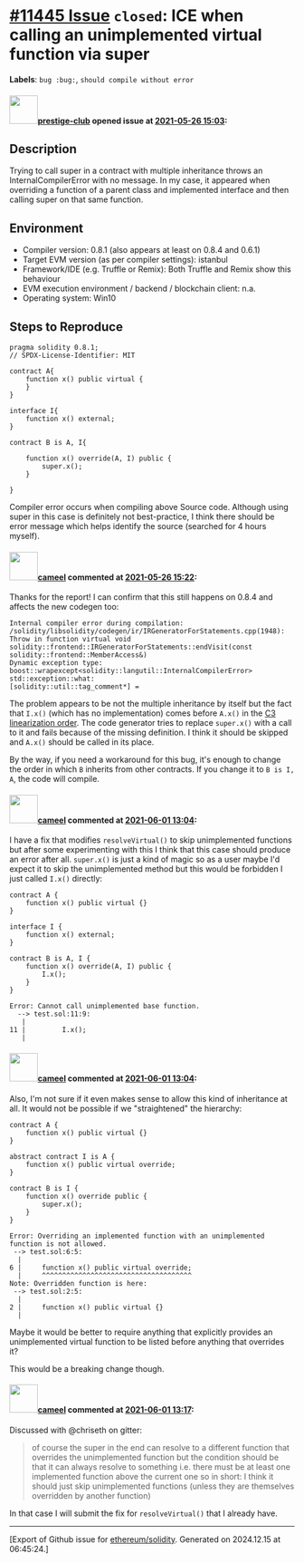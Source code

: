 # [\#11445 Issue](https://github.com/ethereum/solidity/issues/11445) `closed`: ICE when calling an unimplemented virtual function via super
**Labels**: `bug :bug:`, `should compile without error`


#### <img src="https://avatars.githubusercontent.com/u/74264954?v=4" width="50">[prestige-club](https://github.com/prestige-club) opened issue at [2021-05-26 15:03](https://github.com/ethereum/solidity/issues/11445):

## Description

Trying to call super in a contract with multiple inheritance throws an InternalCompilerError with no message. 
In my case, it appeared when overriding a function of a parent class and implemented interface and then calling super on that same function. 

## Environment

- Compiler version: 0.8.1 (also appears at least on 0.8.4 and 0.6.1)
- Target EVM version (as per compiler settings): istanbul
- Framework/IDE (e.g. Truffle or Remix): Both Truffle and Remix show this behaviour
- EVM execution environment / backend / blockchain client: n.a.
- Operating system: Win10

## Steps to Reproduce

```solidity
pragma solidity 0.8.1;
// SPDX-License-Identifier: MIT

contract A{
    function x() public virtual {
    }
}

interface I{
    function x() external;
}

contract B is A, I{
    
    function x() override(A, I) public {
        super.x();
    }
    
}
```

Compiler error occurs when compiling above Source code. 
Although using super in this case is definitely not best-practice, I think there should be error message which helps identify the source (searched for 4 hours myself).


#### <img src="https://avatars.githubusercontent.com/u/137030?v=4" width="50">[cameel](https://github.com/cameel) commented at [2021-05-26 15:22](https://github.com/ethereum/solidity/issues/11445#issuecomment-848862959):

Thanks for the report! I can confirm that this still happens on 0.8.4 and affects the new codegen too:
```
Internal compiler error during compilation:
/solidity/libsolidity/codegen/ir/IRGeneratorForStatements.cpp(1948): Throw in function virtual void solidity::frontend::IRGeneratorForStatements::endVisit(const solidity::frontend::MemberAccess&)
Dynamic exception type: boost::wrapexcept<solidity::langutil::InternalCompilerError>
std::exception::what:
[solidity::util::tag_comment*] =
```

The problem appears to be not the multiple inheritance by itself but the fact that `I.x()` (which has no implementation) comes before `A.x()` in the [C3 linearization order](https://docs.soliditylang.org/en/latest/contracts.html#index-21). The code generator tries to replace `super.x()` with a call to it and fails because of the missing definition. I think it should be skipped and `A.x()` should be called in its place.

By the way, if you need a workaround for this bug, it's enough to change the order in which `B` inherits from other contracts. If you change it to `B is I, A`, the code will compile.

#### <img src="https://avatars.githubusercontent.com/u/137030?v=4" width="50">[cameel](https://github.com/cameel) commented at [2021-06-01 13:04](https://github.com/ethereum/solidity/issues/11445#issuecomment-852107500):

I have a fix that modifies `resolveVirtual()` to skip unimplemented functions but after some experimenting with this I think that this case should produce an error after all. `super.x()` is just a kind of magic so as a user maybe I'd expect it to skip the unimplemented method but this would be forbidden I just called `I.x()` directly:

```solidity
contract A {
    function x() public virtual {}
}

interface I {
    function x() external;
}

contract B is A, I {
    function x() override(A, I) public {
        I.x();
    }
}
```
```
Error: Cannot call unimplemented base function.
  --> test.sol:11:9:
   |
11 |         I.x();
   |
```

#### <img src="https://avatars.githubusercontent.com/u/137030?v=4" width="50">[cameel](https://github.com/cameel) commented at [2021-06-01 13:04](https://github.com/ethereum/solidity/issues/11445#issuecomment-852107668):

Also, I'm not sure if it even makes sense to allow this kind of inheritance at all. It would not be possible if we "straightened" the hierarchy:

```solidity
contract A {
    function x() public virtual {}
}

abstract contract I is A {
    function x() public virtual override;
}

contract B is I {
    function x() override public {
        super.x();
    }
}
```
```
Error: Overriding an implemented function with an unimplemented function is not allowed.
 --> test.sol:6:5:
  |
6 |     function x() public virtual override;
  |     ^^^^^^^^^^^^^^^^^^^^^^^^^^^^^^^^^^^^^
Note: Overridden function is here:
 --> test.sol:2:5:
  |
2 |     function x() public virtual {}
  | 
```
Maybe it would be better to require anything that explicitly provides an unimplemented virtual function to be listed before anything that overrides it?

This would be a breaking change though.

#### <img src="https://avatars.githubusercontent.com/u/137030?v=4" width="50">[cameel](https://github.com/cameel) commented at [2021-06-01 13:17](https://github.com/ethereum/solidity/issues/11445#issuecomment-852116242):

Discussed with @chriseth on gitter:

> of course the super in the end can resolve to a different function that overrides the unimplemented function
> but the condition should be that it can always resolve to something
> i.e. there must be at least one implemented function above the current one
> so in short: I think it should just skip unimplemented functions (unless they are themselves overridden by another function)

In that case I will submit the fix for `resolveVirtual()` that I already have.


-------------------------------------------------------------------------------



[Export of Github issue for [ethereum/solidity](https://github.com/ethereum/solidity). Generated on 2024.12.15 at 06:45:24.]
